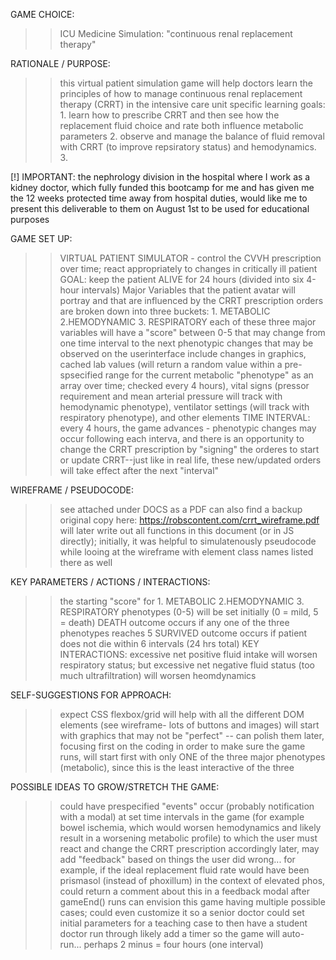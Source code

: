 
GAME CHOICE: 
>> ICU Medicine Simulation: "continuous renal replacement therapy"


RATIONALE / PURPOSE:
>> this virtual patient simulation game will help doctors learn the principles of how to manage continuous renal replacement therapy (CRRT) in the intensive care unit
>> specific learning goals: 1. learn how to prescribe CRRT and then see how the replacement fluid choice and rate both influence metabolic parameters 2. observe and manage the balance of fluid removal with CRRT (to improve repsiratory status) and hemodynamics. 3. 

[!] IMPORTANT: the nephrology division in the hospital where I work as a kidney doctor, which fully funded this bootcamp for me and has given me the 12 weeks protected time away from hospital duties, would like me to present this deliverable to them on August 1st to be used for educational purposes


GAME SET UP:
>> VIRTUAL PATIENT SIMULATOR - control the CVVH prescription over time; react appropriately to changes in critically ill patient
>> GOAL: keep the patient ALIVE for 24 hours (divided into six 4-hour intervals)
>> Major Variables that the patient avatar will portray and that are influenced by the CRRT prescription orders are broken down into three buckets: 1. METABOLIC  2.HEMODYNAMIC  3. RESPIRATORY
>> each of these three major variables will have a "score" between 0-5 that may change from one time interval to the next
>> phenotypic changes that may be observed on the userinterface include changes in graphics, cached lab values (will return a random value within a pre-spsecified range for the current metabolic "phenotype" as an array over time; checked every 4 hours), vital signs (pressor requirement and mean arterial pressure will track with hemodynamic phenotype), ventilator settings (will track with respiratory phenotype), and other elements
>> TIME INTERVAL: every 4 hours, the game advances - phenotypic changes may occur following each interva, and there is an opportunity to change the CRRT prescription by "signing" the orderes to start or update CRRT--just like in real life, these new/updated orders will take effect after the next "interval"


WIREFRAME / PSEUDOCODE:
>> see attached under DOCS as a PDF
>> can also find a backup original copy here: https://robscontent.com/crrt_wireframe.pdf
>> will later write out all functions in this document (or in JS directly); initially, it was helpful to simulatenously pseudocode while looing at the wireframe with element class names listed there as well


KEY PARAMETERS / ACTIONS / INTERACTIONS:
>> the starting "score" for 1. METABOLIC  2.HEMODYNAMIC  3. RESPIRATORY phenotypes (0-5) will be set initially (0 = mild, 5 = death)
>> DEATH outcome occurs if any one of the three phenotypes reaches 5
>> SURVIVED outcome occurs if patient does not die within 6 intervals (24 hrs total)
>> KEY INTERACTIONS: excessive net positive fluid intake will worsen respiratory status; but excessive net negative fluid status (too much ultrafiltration) will worsen heomdynamics


SELF-SUGGESTIONS FOR APPROACH:
>> expect CSS flexbox/grid will help with all the different DOM elements (see wireframe- lots of buttons and images)
>> will start with graphics that may not be "perfect" -- can polish them later, focusing first on the coding
>> in order to make sure the game runs, will start first with only ONE of the three major phenotypes (metabolic), since this is the least interactive of the three


POSSIBLE IDEAS TO GROW/STRETCH THE GAME:
>> could have prespecified "events" occur (probably notification with a modal) at set time intervals in the game (for example bowel ischemia, which would worsen hemodynamics and likely result in a worsening metabolic profile) to which the user must react and change the CRRT prescription accordingly
>> later, may add "feedback" based on things the user did wrong... for example, if the ideal replacement fluid rate would have been prismasol (instead of phoxillum) in the context of elevated phos, could return a comment about this in a feedback modal after gameEnd() runs
>> can envision this game having multiple possible cases; could even customize it so a senior doctor could set initial parameters for a teaching case to then have a student doctor run through
>> likely add a timer so the game will auto-run... perhaps 2 minus = four hours (one interval)
